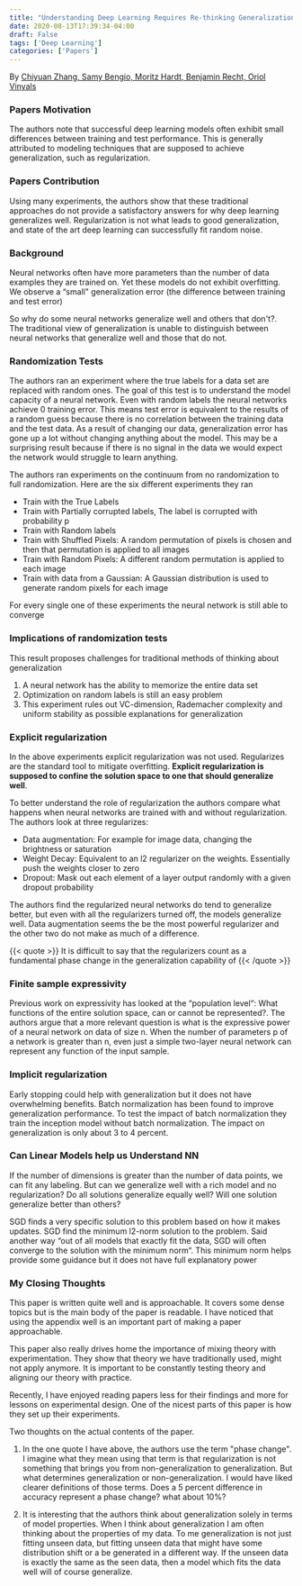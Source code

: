 ```yaml
---
title: "Understanding Deep Learning Requires Re-thinking Generalization"
date: 2020-08-13T17:39:34-04:00
draft: False
tags: ['Deep Learning']
categories: ['Papers']
---
```


By [Chiyuan Zhang, Samy Bengio, Moritz Hardt, Benjamin Recht, Oriol Vinyals](https://arxiv.org/abs/1611.03530)

### Papers Motivation

The authors note that successful deep learning models often exhibit small differences between training and test performance. This is generally attributed to modeling techniques that are supposed to achieve generalization, such as regularization.

### Papers Contribution

Using many experiments, the authors show that these traditional approaches do not provide a satisfactory answers for why deep learning generalizes well. Regularization is not what leads to good generalization, and state of the art deep learning can successfully fit random noise.


### Background

Neural networks often have more parameters than the number of data examples they are trained on. Yet these models do not exhibit overfitting. We observe a “small" generalization error (the difference between training and test error)

So why do some neural networks generalize well and others that don't?. The traditional view of generalization is unable to distinguish between neural networks that generalize well and those that do not.

### Randomization Tests

The authors ran an experiment where the true labels for a data set are replaced with random ones. The goal of this test is to understand the model capacity of a neural network. Even with random labels the neural networks achieve 0 training error. This means test error is equivalent to the results of a random guess because there is no correlation between the training data and the test data. As a result of changing our data, generalization error has gone up a lot without changing anything about the model. This may be a surprising result because if there is no signal in the data we would expect the network would struggle to learn anything.


The authors ran experiments on the continuum from no randomization to full randomization. Here are the six different experiments they ran
- Train with the True Labels
- Train with Partially corrupted labels, The label is corrupted with probability p
- Train with Random labels
- Train with Shuffled Pixels: A random permutation of pixels is chosen and then that permutation is applied to all images
- Train with Random Pixels: A different random permutation is applied to each image
- Train with data from a Gaussian: A Gaussian distribution is used to generate random pixels for each image

For every single one of these experiments the neural network is still able to converge

### Implications of randomization tests

This result proposes challenges for traditional methods of thinking about generalization
1. A neural network has the ability to memorize the entire data set
2. Optimization on random labels is still an easy problem
3. This experiment rules out VC-dimension, Rademacher complexity and uniform stability as possible explanations for generalization

### Explicit regularization
In the above experiments explicit regularization was not used. Regularizes are the standard tool to mitigate overfitting. __Explicit regularization is supposed to confine the solution space to one that should generalize well__.

To better understand the role of regularization the authors compare what happens when neural networks are trained with and without regularization. The authors look at three regularizes:
- Data augmentation: For example for image data, changing the brightness or saturation
- Weight Decay: Equivalent to an l2 regularizer on the weights. Essentially push the weights closer to zero
- Dropout: Mask out each element of a layer output randomly with a given dropout probability

The authors find the regularized neural networks do tend to generalize better, but even with all the regularizers turned off, the models generalize well. Data augmentation seems the be the most powerful regularizer and the other two do not make as much of a difference.

{{< quote >}}
It is difficult to say that the regularizers count as a fundamental phase change in the generalization capability of
{{< /quote >}}

### Finite sample expressivity

Previous work on expressivity has looked at the “population level“: What functions of the entire solution space, can or cannot be represented?. The authors argue that a more relevant question is what is the expressive power of a neural network on data of size n. When the number of parameters p of a network is greater than n, even just a simple two-layer neural network can represent any function of the input sample.

### Implicit regularization

Early stopping could help with generalization but it does not have overwhelming benefits. Batch normalization has been found to improve generalization performance. To test the impact of batch normalization they train the inception model without batch normalization. The impact on generalization is only about 3 to 4 percent.


### Can Linear Models help us Understand NN
If the number of dimensions is greater than the number of data points, we can fit any labeling. But can we generalize well with a rich model and no regularization? Do all solutions generalize equally well? Will one solution generalize better than others?

SGD finds a very specific solution to this problem based on how it makes updates. SGD find the minimum l2-norm solution to the problem. Said another way “out of all models that exactly fit the data, SGD will often converge to the solution with the minimum norm“. This minimum norm helps provide some guidance but it does not have full explanatory power

### My Closing Thoughts

This paper is written quite well and is approachable. It covers some dense topics but is the main body of the paper is readable. I have noticed that using the appendix well is an important part of making a paper approachable.

This paper also really drives home the importance of mixing theory with experimentation. They show that theory we have traditionally used, might not apply anymore. It is important to be constantly testing theory and aligning our theory with practice.

Recently, I have enjoyed reading papers less for their findings and more for lessons on experimental design. One of the nicest parts of this paper is how they set up their experiments.

Two thoughts on the actual contents of the paper.

1. In the one quote I have above, the authors use the term "phase change". I imagine what they mean using that term is that regularization is not something that brings you from non-generalization to generalization. But what determines generalization or non-generalization. I would have liked clearer definitions of those terms. Does a 5 percent difference in accuracy represent a phase change? what about 10%?

2. It is interesting that the authors think about generalization solely in terms of model properties. When I think about generalization I am often thinking about the properties of my data. To me generalization is not just fitting unseen data, but fitting unseen data that might have some distribution shift or a be generated in a different way. If the unseen data is exactly the same as the seen data, then a model which fits the data well will of course generalize.



